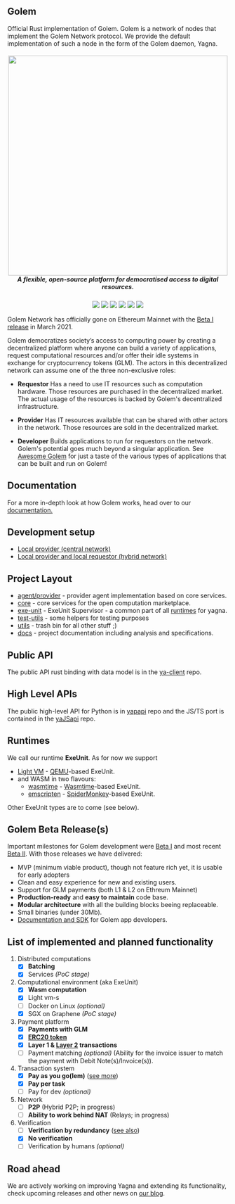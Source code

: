 ## Golem

Official Rust implementation of Golem. Golem is a network of nodes that implement the Golem Network protocol. We provide the default implementation of such a node in the form of the Golem daemon, Yagna.

<h5 align="center">
  <a href='https://golem.network/'><img
      width='500px'
      alt=''
      src="https://user-images.githubusercontent.com/35585644/111472751-939f5100-872a-11eb-8c26-926117080e35.png" /></a>
  <br/>A flexible, open-source platform for democratised access to digital resources.
</a>
</h5>

</p>
<p align="center">
    <a href="https://github.com/golemfactory/yagna/workflows/CI/badge.svg" alt="CI">
        <img src="https://github.com/golemfactory/yagna/workflows/CI/badge.svg" /></a>
    <a href="https://github.com/golemfactory/yagna/watchers" alt="Watch on GitHub">
        <img src="https://img.shields.io/github/watchers/golemfactory/yagna.svg?style=social" /></a>
    <a href="https://github.com/golemfactory/yagna/stargazers" alt="Star on GitHub">
        <img src="https://img.shields.io/github/stars/golemfactory/yagna.svg?style=social" /></a>
    <a href="https://discord.gg/y29dtcM" alt="Discord">
        <img src="https://img.shields.io/discord/684703559954333727?logo=discord" /></a>
    <a href="https://twitter.com/golemproject" alt="Twitter">
        <img src="https://img.shields.io/twitter/follow/golemproject?style=social" /></a>
    <a href="https://reddit.com/GolemProject" alt="Reddit">
        <img src="https://img.shields.io/reddit/subreddit-subscribers/GolemProject?style=social" /></a>
</p>

Golem Network has officially gone on Ethereum Mainnet with the [Beta I release](https://blog.golemproject.net/mainnet-release-beta-i/) in March 2021.

Golem democratizes society’s access to computing power by creating a decentralized platform where anyone can build a variety of applications, request computational resources and/or offer their idle systems in exchange for cryptocurrency tokens (GLM). The actors in this decentralized network can assume one of the three non-exclusive roles:

* **Requestor**
Has a need to use IT resources such as computation hardware. Those resources are purchased in the decentralized market. The actual usage of the resources is backed by Golem's decentralized infrastructure.

* **Provider**
Has IT resources available that can be shared with other actors in the network. Those resources are sold in the decentralized market.

* **Developer**
Builds applications to run for requestors on the network. Golem's potential goes much beyond a singular application. See [Awesome Golem](https://github.com/golemfactory/awesome-golem/blob/main/README.md#%EF%B8%8F-apps) for just a taste of the various types of applications that can be built and run on Golem!

## Documentation
For a more in-depth look at how Golem works, head over to our [documentation.](https://handbook.golem.network/)

## Development setup

* [Local provider (central network)](agent/provider/readme.md)
* [Local provider and local requestor (hybrid network)](docs/local_hybrid.md)

## Project Layout

* [agent/provider](agent/provider) - provider agent implementation based on core services.
* [core](core) - core services for the open computation marketplace.
* [exe-unit](exe-unit) -  ExeUnit Supervisor - a common part of all [runtimes](#runtimes) for yagna.
* [test-utils](test-utils) - some helpers for testing purposes
* [utils](utils) - trash bin for all other stuff ;)
* [docs](docs) - project documentation including analysis and specifications.

## Public API
The public API rust binding with data model is in the 
[ya-client](https://github.com/golemfactory/ya-client) repo.

## High Level APIs
The public high-level API for Python is in 
[yapapi](https://github.com/golemfactory/yapapi) repo and the JS/TS port is contained in the [yaJSapi](https://github.com/golemfactory/yajsapi) repo.

## Runtimes
We call our runtime **ExeUnit**. As for now we support
 * [Light VM](https://github.com/golemfactory/ya-runtime-vm) - [QEMU](https://www.qemu.org/)\-based ExeUnit.
 * and WASM in two flavours:
   * [wasmtime](https://github.com/golemfactory/ya-runtime-wasi) - [Wasmtime](https://github.com/bytecodealliance/wasmtime)\-based ExeUnit.
   * [emscripten](https://github.com/golemfactory/ya-runtime-emscripten) - [SpiderMonkey](https://github.com/servo/rust-mozjs)\-based ExeUnit.

Other ExeUnit types are to come (see below).

## Golem Beta Release(s)
Important milestones for Golem development were [Beta I](https://github.com/golemfactory/yagna/releases/tag/v0.6.1) and most recent [Beta II](https://github.com/golemfactory/yagna/releases/tag/v0.7.0). With those releases we have delivered:
* MVP (minimum viable product), though not feature rich yet, it is usable for early adopters
* Clean and easy experience for new and existing users.
* Support for GLM payments (both L1 & L2 on Ethreum Mainnet)
* **Production-ready** and **easy to maintain** code base.
* **Modular architecture** with all the building blocks beeing replaceable.
* Small binaries (under 30Mb).
* [Documentation and SDK](https://handbook.golem.network/) for Golem app developers.

## List of implemented and planned functionality 

1. Distributed computations
    * [x] **Batching**
    * [x] Services _(PoC stage)_
1. Computational environment (aka ExeUnit)
   * [x] **Wasm computation**
   * [x] Light vm-s
   * [ ] Docker on Linux _(optional)_
   * [x] SGX on Graphene _(PoC stage)_
1. Payment platform
    * [x] **Payments with GLM**
    * [x] [**ERC20 token**](https://blog.golemproject.net/gnt-to-glm-migration/)
    * [x] **Layer 1 & [Layer 2](https://blog.golemproject.net/new-golem-alpha-iii-reveal/) transactions**
    * [ ] Payment matching _(optional)_ (Ability for the invoice issuer to match the payment with Debit Note(s)/Invoice(s)).
1. Transaction system
    * [x] **Pay as you go(lem)** ([see more](https://blog.golemproject.net/pay-as-you-use-golem-a-brief-but-effective-primer/))
    * [x] **Pay per task**
    * [ ] Pay for dev _(optional)_
1. Network
    * [ ] **P2P** (Hybrid P2P; in progress) 
    * [ ] **Ability to work behind NAT** (Relays; in progress)
1. Verification
    * [ ] **Verification by redundancy** ([see also](https://blog.golemproject.net/gwasm-verification/))
    * [x] **No verification**
    * [ ] Verification by humans _(optional)_

## Road ahead

We are actively working on improving Yagna and extending its functionality, check upcoming releases and other news on [our blog](https://blog.golem.network/).

